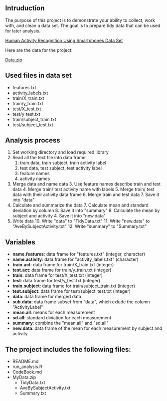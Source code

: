 ## Intruduction
The purpose of this project is to demonstrate your ability to collect, work with, and clean a data set. The goal is to prepare tidy data that can be used for later analysis.

[Human Activity Recognition Using Smartphones Data Set](http://archive.ics.uci.edu/ml/datasets/Human+Activity+Recognition+Using+Smartphones)

Here are the data for the project: 

[Data.zip](https://d396qusza40orc.cloudfront.net/getdata%2Fprojectfiles%2FUCI%20HAR%20Dataset.zip)

## Used files in data set
* features.txt
* activity_labels.txt
* train/X_train.txt
* train/y_train.txt
* test/X_test.txt
* test/y_test.txt
* train/subject_train.txt
* test/subject_test.txt

## Analysis process
1. Set working directory and load required library
2. Read all the text file into data frame
	1. train data, train subject, train activity label
	2. test data, test subject, test activity label
	3. feature names
	4. activity names
3. Merge data and name data
	3. Use feature names describe train and test data
	4. Merge train/ test activity name with labels
	5. Merge train/ test data with their activity data frame
	6. Merge train and test data
	7. Save it into "data"
7. Calculate and summarize the data
	7. Calculate mean and standard deviation by column
	8. Save it into "summary"
	8. Calculate the mean by subject and activity
	4. Save it into "new.data"
9. Write data
	10. Write "data" to "TidyData.txt"
	11. Write "new.data" to "AveBySubjectActivity.txt"
	12. Write "summary" to "Summary.txt"


## Variables
* **name.features**: data frame for "features.txt" (integer, character)
* **name.activity**: data frame for "activity_labels.txt" (character)
* **train.act**: data frame for train/X_train.txt (integer)
* **test.act**: data frame for train/y_train.txt (integer)
* **train**: data frame for test/X_test.txt (integer)
* **test**: data frame for test/y_test.txt (integer)
* **train.subject**: data frame for train/subject_train.txt (integer)
* **test.subject**: data frame for test/subject_test.txt (integer)
* **data**: data frame for merged data
* **sub.data**: data frame subset from "data", which exlude the column "ActivityLabel"
* **mean.all**: means for each measurement
* **sd.all**: standard diviation for each measurement
* **summary**: combine the "mean.all" and "sd.all"
* **new.data**: data frame of the mean for each measurement by subject and activity


## The project includes the following files:
* README.md
* run_analysis.R
* CodeBook.md
* MyData.zip
	* TidyData.txt
	* AveBySubjectActivity.txt
	* Summary.txt